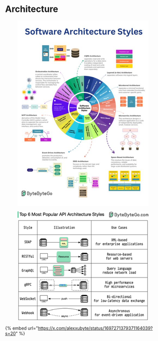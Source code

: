 # Architecture



<div data-full-width="true">

<figure><img src="../../.gitbook/assets/image (4).png" alt=""><figcaption></figcaption></figure>

</div>

<figure><img src="../../.gitbook/assets/image (7).png" alt=""><figcaption></figcaption></figure>

{% embed url="https://x.com/alexxubyte/status/1697271379371164039?s=20" %}

